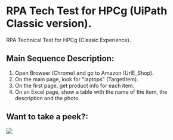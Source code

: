 # RPA Tech Test for HPCg (UiPath Classic version).

RPA Technical Test for HPCg (Classic Experience).


## Main Sequence Description:

  1. Open Browser (Chrome) and go to Amazon (UrlE_Shop).
  2. On the main page, look for "laptops" (TargetItem).
  3. On the first page, get product info for each item.
  4. On an Excel page, show a table with the name of the item, the description and the photo.

## Want to take a peek?:

<p>
  <img src="https://media.giphy.com/media/xbasy7eJO4qs4G80Uf/giphy.gif">
</p>
